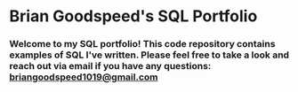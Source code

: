# Brian Goodspeed's SQL Portfolio

### Welcome to my SQL portfolio! This code repository contains examples of SQL I've written. Please feel free to take a look and reach out via email if you have any questions: briangoodspeed1019@gmail.com
